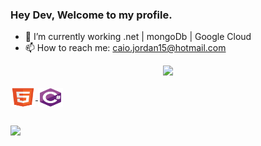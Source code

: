### Hey Dev, Welcome to my profile.  

- 🔭 I’m currently working .net | mongoDb | Google Cloud
- 📫 How to reach me: caio.jordan15@hotmail.com

<div align="center">
  <a href="https://github.com/caio-jordan">  
  <img height="160em" src="https://github-readme-stats.vercel.app/api/top-langs/?username=caio-jordan&layout=compact&langs_count=7&theme=dark"/>
</div>
  
</div>
<div style="display: inline_block"><br>  
  <img align="center" alt="Rafa-HTML" height="30" width="40" src="https://raw.githubusercontent.com/devicons/devicon/master/icons/html5/html5-original.svg">  
  <img align="center" alt="Rafa-Csharp" height="30" width="40" src="https://raw.githubusercontent.com/devicons/devicon/master/icons/csharp/csharp-original.svg">  
</div>

##

<div>  
  <a href="https://www.linkedin.com/in/caio-jordan-programador" target="_blank"><img src="https://img.shields.io/badge/-LinkedIn-%230077B5?style=for-the-badge&logo=linkedin&logoColor=white" target="_blank"></a>
</div>
  
